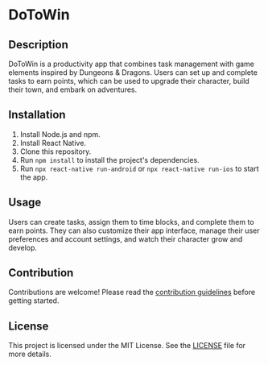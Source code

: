 # DoToWin

## Description

DoToWin is a productivity app that combines task management with game elements inspired by Dungeons & Dragons. Users can set up and complete tasks to earn points, which can be used to upgrade their character, build their town, and embark on adventures.

## Installation

1. Install Node.js and npm.
2. Install React Native.
3. Clone this repository.
4. Run `npm install` to install the project's dependencies.
5. Run `npx react-native run-android` or `npx react-native run-ios` to start the app.

## Usage

Users can create tasks, assign them to time blocks, and complete them to earn points. They can also customize their app interface, manage their user preferences and account settings, and watch their character grow and develop.

## Contribution

Contributions are welcome! Please read the [contribution guidelines](CONTRIBUTING.md) before getting started.

## License

This project is licensed under the MIT License. See the [LICENSE](LICENSE.md) file for more details.